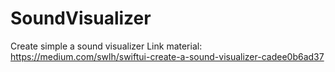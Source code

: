 # SoundVisualizer
Create simple a sound visualizer
Link material: https://medium.com/swlh/swiftui-create-a-sound-visualizer-cadee0b6ad37
